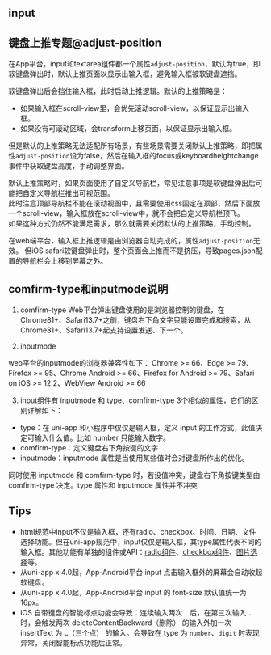 ## input

<!-- UTSCOMJSON.input.description -->

<!-- UTSCOMJSON.input.compatibility -->

<!-- UTSCOMJSON.input.attribute -->

<!-- UTSCOMJSON.input.event -->

<!-- UTSCOMJSON.input.component_type-->

<!-- UTSCOMJSON.input.children -->

<!-- UTSCOMJSON.input.example -->

<!-- UTSCOMJSON.input.reference -->

## 键盘上推专题@adjust-position

在App平台，input和textarea组件都一个属性`adjust-position`，默认为true，即软键盘弹出时，默认上推页面以显示出输入框，避免输入框被软键盘遮挡。

软键盘弹出后会挡住输入框，此时启动上推逻辑。默认的上推策略是：
- 如果输入框在scroll-view里，会优先滚动scroll-view，以保证显示出输入框。
- 如果没有可滚动区域，会transform上移页面，以保证显示出输入框。

但是默认的上推策略无法适配所有场景，有些场景需要关闭默认上推策略，即把属性`adjust-position`设为false，然后在输入框的focus或keyboardheightchange事件中获取键盘高度，手动调整界面。

默认上推策略时，如果页面使用了自定义导航栏，常见注意事项是软键盘弹出后可能把自定义导航栏推出可视范围。\
此时注意顶部导航栏不能在滚动视图中，且需要使用css固定在顶部，然后下面放一个scroll-view，输入框放在scroll-view中，就不会把自定义导航栏顶飞。\
如果这种方式仍然不能满足需求，那么就需要关闭默认的上推策略，手动控制。

在web端平台，输入框上推逻辑是由浏览器自动完成的，属性`adjust-position`无效。
但iOS safari软键盘弹出时，整个页面会上推而不是挤压，导致pages.json配置的导航栏会上移到屏幕之外。

## comfirm-type和inputmode说明

1. comfirm-type
Web平台弹出键盘使用的是浏览器控制的键盘，在Chrome81+、Safari13.7+之前，键盘右下角文字只能设置完成和搜索，从Chrome81+、Safari13.7+起支持设置发送、下一个。

2. inputmode

web平台的inputmode的浏览器兼容性如下： Chrome >= 66、Edge >= 79、Firefox >= 95、Chrome Android >= 66、Firefox for Android >= 79、Safari on iOS >= 12.2、WebView Android >= 66

3. input组件有 inputmode 和 type、comfirm-type 3个相似的属性，它们的区别详解如下：

- type：在 uni-app 和小程序中仅仅是输入框，定义 input 的工作方式，此值决定可输入什么值。比如 number 只能输入数字。
- comfirm-type：定义键盘右下角按键的文字
- inputmode：inputmode 属性是当使用某些值时会对键盘所作出的优化。

同时使用 inputmode 和 comfirm-type 时，若设值冲突，键盘右下角按键类型由 comfirm-type 决定。type 属性和 inputmode 属性并不冲突

## Tips
- html规范中input不仅是输入框，还有radio、checkbox、时间、日期、文件选择功能。但在uni-app规范中，input仅仅是输入框，其type属性代表不同的输入框。其他功能有单独的组件或API：[radio组件](radio-group.md)、[checkbox组件](checkbox-group.md)、[图片选择](../api/choose-image.md)等。
- 从uni-app x 4.0起，App-Android平台 input 点击输入框外的屏幕会自动收起软键盘。
- 从uni-app x 4.0起，App-Android平台 input 的 font-size 默认值统一为 16px。
- iOS 自带键盘的智能标点功能会导致：连续输入两次 `.` 后，在第三次输入 `.` 时，会触发两次 deleteContentBackward（删除） 的输入外加一次 insertText 为 `…`（三个点） 的输入。会导致在 type 为 `number`、`digit` 时表现异常，关闭智能标点功能后正常。
